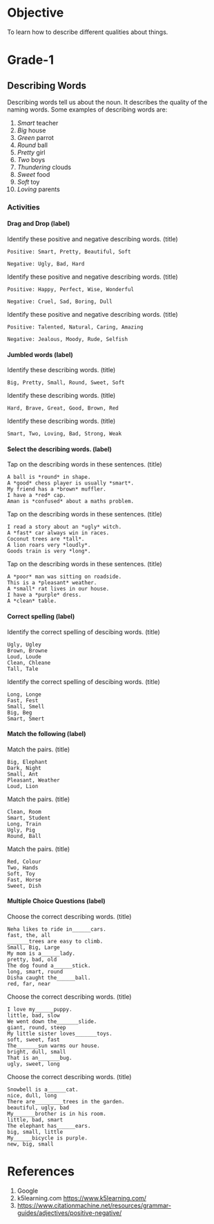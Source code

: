 # Objective

To learn how to describe different qualities about things.

# Grade-1

## Describing Words

Describing words tell us about the noun. It describes the quality of the naming words. Some examples of describing words are:
1. *Smart* teacher
2. *Big* house
3. *Green* parrot
4. *Round* ball
5. *Pretty* girl
6. *Two* boys
7. *Thundering* clouds
8. *Sweet* food
9. *Soft* toy
10. *Loving* parents

### Activities

#### Drag and Drop (label)

Identify these positive and negative describing words. (title)
```
Positive: Smart, Pretty, Beautiful, Soft

Negative: Ugly, Bad, Hard
```

Identify these positive and negative describing words. (title)
```
Positive: Happy, Perfect, Wise, Wonderful

Negative: Cruel, Sad, Boring, Dull
```

Identify these positive and negative describing words. (title)
```
Positive: Talented, Natural, Caring, Amazing

Negative: Jealous, Moody, Rude, Selfish
```

#### Jumbled words (label)

Identify these describing words. (title)
```
Big, Pretty, Small, Round, Sweet, Soft
```

Identify these describing words. (title)
```
Hard, Brave, Great, Good, Brown, Red
```

Identify these describing words. (title)
```
Smart, Two, Loving, Bad, Strong, Weak
```

#### Select the describing words. (label)

Tap on the describing words in these sentences. (title)
```
A ball is *round* in shape.
A *good* chess player is usually *smart*.
My friend has a *brown* muffler.
I have a *red* cap.
Aman is *confused* about a maths problem.
```

Tap on the describing words in these sentences. (title)
```
I read a story about an *ugly* witch.
A *fast* car always win in races.
Coconut trees are *tall*.
A lion roars very *loudly*.
Goods train is very *long*.
```

Tap on the describing words in these sentences. (title)
```
A *poor* man was sitting on roadside.
This is a *pleasant* weather.
A *small* rat lives in our house.
I have a *purple* dress.
A *clean* table.
```

#### Correct spelling (label)

Identify the correct spelling of descibing words. (title)
```
Ugly, Ugley
Brown, Browne
Loud, Loude
Clean, Chleane
Tall, Tale
```

Identify the correct spelling of descibing words. (title)
```
Long, Longe
Fast, Fest
Small, Smell
Big, Beg
Smart, Smert
```

#### Match the following (label)

Match the pairs. (title)
```
Big, Elephant
Dark, Night
Small, Ant
Pleasant, Weather
Loud, Lion
```

Match the pairs. (title)
```
Clean, Room
Smart, Student
Long, Train
Ugly, Pig
Round, Ball
```


Match the pairs. (title)
```
Red, Colour
Two, Hands
Soft, Toy
Fast, Horse
Sweet, Dish
```

#### Multiple Choice Questions (label)

Choose the correct describing words. (title)
```
Neha likes to ride in______cars.
fast, the, all
_______trees are easy to climb.
Small, Big, Large
My mom is a______lady.
pretty, bad, old
The dog found a______stick.
long, smart, round
Disha caught the______ball.
red, far, near
```

Choose the correct describing words. (title)
```
I love my______puppy.
little, bad, slow
We went down the_______slide.
giant, round, steep
My little sister loves_______toys.
soft, sweet, fast
The_______sun warms our house.
bright, dull, small
That is an_______bug.
ugly, sweet, long
```

Choose the correct describing words. (title)
```
Snowbell is a______cat.
nice, dull, long
There are_________trees in the garden.
beautiful, ugly, bad
My_______brother is in his room.
little, bad, smart
The elephant has______ears.
big, small, little
My______bicycle is purple.
new, big, small
```

# References

1. Google
2. k5learning.com https://www.k5learning.com/
3. https://www.citationmachine.net/resources/grammar-guides/adjectives/positive-negative/
